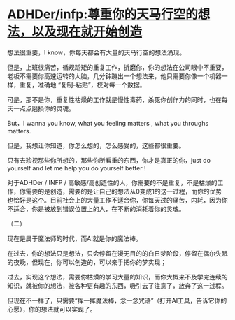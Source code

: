 # [ADHDer/infp:尊重你的天马行空的想法，以及现在就开始创造](https://github.com/QiYongchuan/MyGitBlog/issues/120)


想法很重要，I know，你每天都会有大量的天马行空的想法涌现。

但是，上班很痛苦，循规蹈矩的重复工作，折磨你，你的想法在公司眼中不重要，老板不需要你高速运转的大脑，几分钟蹦出一个想法来，他只需要你像一个机器一样，重复，准确地 “复制-粘贴”，校对每一个数据。


可是，那不是你，重复性枯燥的工作就是慢性毒药，杀死你创作力的同时，也在每天一点点磨损你的灵魂。

But，I wanna you know, what you feeling  matters , what you throughs  matters.

但是，我想让你知道，你怎么想的，怎么感受的，这些都很重要。

只有去珍视那些你所想的，那些你所看重的东西，你才是真正的你，just do yourself and let me help you do yourself better !


对于ADHDer  / INFP  / 高敏感/高创造性的人，你需要的不是重复，不是枯燥的工作，你需要的是创造，需要的是让自己的想法从0变成1的这一过程，而你的优势也恰好是这个。目前社会上的大量工作不适合你，你每天过的痛苦，内耗，因为你不适合，你是被放到错误位置上的人，在不断的消耗着你的灵魂。



（二）

现在是属于魔法师的时代，而AI就是你的魔法棒。

在过去，你的想法只是想法，只会停留在漫无目的的白日梦阶段，停留在偶尔失眠的夜晚，但现在，你可以创造的，可以亲手把你的梦实现；

过去，实现这个想法，需要你枯燥的学习大量的知识，而你大概来不及学完连续的知识，就被你的想法，被各种更有趣的东西，吸引去了注意了，放弃了这一过程。

但现在不一样了，只需要“挥一挥魔法棒，念一念咒语”（打开AI工具，告诉它你的心愿），你的想法就可以实现了。


